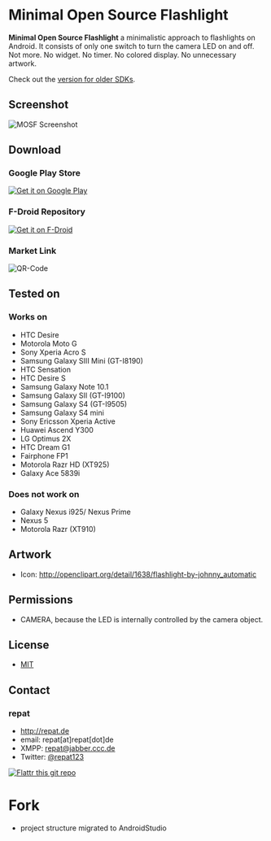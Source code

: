 Minimal Open Source Flashlight
======
**Minimal Open Source Flashlight** a minimalistic approach to flashlights on Android. It consists of only one switch to turn the camera LED on and off. Not more. No widget. No timer. No colored display. No unnecessary artwork.

Check out the [version for older SDKs](https://github.com/repat/mosf-older-sdks).

## Screenshot
![MOSF Screenshot](http://repat.de/Bilder/mosf-screenshot.png "MOSF Screenshot")

## Download

### Google Play Store
[![Get it on Google Play](https://developer.android.com/images/brand/en_generic_rgb_wo_45.png)](https://play.google.com/store/apps/details?id=de.repat.mosf)

### F-Droid Repository
[![Get it on F-Droid](https://upload.wikimedia.org/wikipedia/commons/thumb/0/0d/Get_it_on_F-Droid.svg/129px-Get_it_on_F-Droid.svg.png)](https://f-droid.org/repository/browse/?fdid=de.repat.mosf)

### Market Link
![QR-Code](http://repat.de/Bilder/qrcode-mosf.png)

## Tested on
### Works on
* HTC Desire
* Motorola Moto G
* Sony Xperia Acro S
* Samsung Galaxy SIII Mini (GT-I8190)
* HTC Sensation
* HTC Desire S
* Samsung Galaxy Note 10.1
* Samsung Galaxy SII (GT-I9100)
* Samsung Galaxy S4 (GT-I9505)
* Samsung Galaxy S4 mini
* Sony Ericsson Xperia Active
* Huawei Ascend Y300
* LG Optimus 2X
* HTC Dream G1
* Fairphone FP1
* Motorola Razr HD (XT925)
* Galaxy Ace 5839i 

### Does not work on
* Galaxy Nexus i925/ Nexus Prime
* Nexus 5
* Motorola Razr (XT910)

## Artwork
* Icon: http://openclipart.org/detail/1638/flashlight-by-johnny_automatic

## Permissions
* CAMERA, because the LED is internally controlled by the camera object.

## License 
* [MIT](http://opensource.org/licenses/MIT)

## Contact
### repat
* http://repat.de
* email: repat[at]repat[dot]de
* XMPP: repat@jabber.ccc.de
* Twitter: [@repat123](https://twitter.com/repat123 "repat123 on twitter")

[![Flattr this git repo](http://api.flattr.com/button/flattr-badge-large.png)](https://flattr.com/submit/auto?user_id=repat&url=https://github.com/repat/mosf&title=mosf&language=&tags=github&category=software)


# Fork

 * project structure migrated to AndroidStudio
